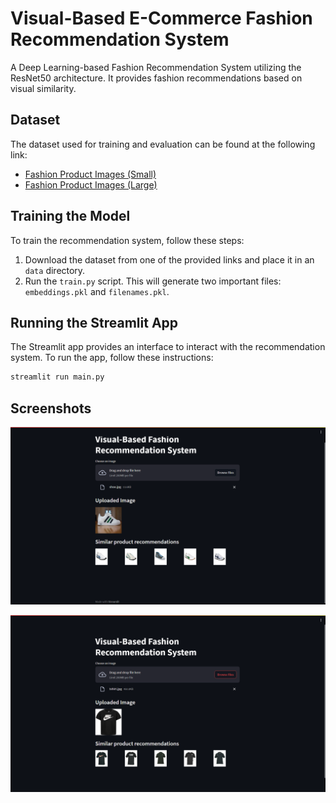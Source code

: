 # Visual-Based E-Commerce Fashion Recommendation System
A Deep Learning-based Fashion Recommendation System utilizing the ResNet50 architecture. It provides fashion recommendations based on visual similarity.  

## Dataset

The dataset used for training and evaluation can be found at the following link: 
- [Fashion Product Images (Small)](https://www.kaggle.com/datasets/paramaggarwal/fashion-product-images-small)
- [Fashion Product Images (Large)](https://www.kaggle.com/datasets/paramaggarwal/fashion-product-images-dataset/data)


## Training the Model

To train the recommendation system, follow these steps:

1. Download the dataset from one of the provided links and place it in an `data` directory.
2. Run the `train.py` script. This will generate two important files: `embeddings.pkl` and `filenames.pkl`.

## Running the Streamlit App

The Streamlit app provides an interface to interact with the recommendation system. To run the app, follow these instructions:
```bash
streamlit run main.py
```
   
## Screenshots

![Screenshot 1](screenshots/shoe.png)

![Screenshot 2](screenshots/tshirt.png)
